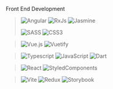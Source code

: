 Front End Development

> ![Angular](https://img.shields.io/badge/angular-%23DD0031.svg?style=for-the-badge&logo=angular&logoColor=white)
> ![RxJs](https://img.shields.io/badge/AngularJS-E23237?style=for-the-badge&logo=angularjs&logoColor=white)
> ![Jasmine](https://img.shields.io/badge/Jasmine-8A4182?style=for-the-badge&logo=Jasmine&logoColor=whit)
> 
> ![SASS](https://img.shields.io/badge/SASS-hotpink.svg?style=for-the-badge&logo=SASS&logoColor=white)
> ![CSS3](https://img.shields.io/badge/css3-%231572B6.svg?style=for-the-badge&logo=css3&logoColor=white)

> ![Vue.js](https://img.shields.io/badge/vuejs-%2335495e.svg?style=for-the-badge&logo=vuedotjs&logoColor=%234FC08D)
> ![Vuetify](https://img.shields.io/badge/Vuetify-1867C0?style=for-the-badge&logo=vuetify&logoColor=AEDDFF)

> ![Typescript](https://img.shields.io/badge/TypeScript-007ACC?style=for-the-badge&logo=typescript&logoColor=white)
> ![JavaScript](https://img.shields.io/badge/javascript-%23323330.svg?style=for-the-badge&logo=javascript&logoColor=%23F7DF1E)
> ![Dart](https://img.shields.io/badge/Dart-0175C2?style=for-the-badge&logo=dart&logoColor=white)


> ![React](https://img.shields.io/badge/React-20232A?style=for-the-badge&logo=react&logoColor=61DAFB)
> ![StyledComponents](https://img.shields.io/badge/styled--components-DB7093?style=for-the-badge&logo=styled-components&logoColor=white)

> ![Vite](https://img.shields.io/badge/Vite-B73BFE?style=for-the-badge&logo=vite&logoColor=FFD62E)
> ![Redux](https://img.shields.io/badge/Redux-593D88?style=for-the-badge&logo=redux&logoColor=white)
> ![Storybook](https://img.shields.io/badge/storybook-FF4785?style=for-the-badge&logo=storybook&logoColor=white)

